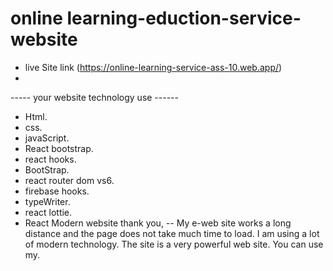 # online learning-eduction-service-website
* live Site link (https://online-learning-service-ass-10.web.app/)
* 
----- your website technology use ------
* Html.
* css. 
* javaScript.
* React bootstrap.
* react hooks.
* BootStrap.
* react router dom vs6.
* firebase hooks. 
* typeWriter.
* react lottie.
*  React Modern website thank you, -- My e-web site works a long distance and the page does not take much time to load. I am using a lot of modern technology. The site is a very powerful web site. You can use my. 





